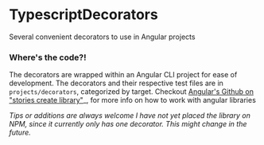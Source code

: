 # TypescriptDecorators

Several convenient decorators to use in Angular projects

### Where's the code?!
The decorators are wrapped within an Angular CLI project for ease of development.
The decorators and their respective test files are in `projects/decorators`, categorized by target.
Checkout [Angular's Github on "stories create library"](https://github.com/angular/angular-cli/wiki/stories-create-library)_, for more info on how to work with angular libraries

*Tips or additions are always welcome*
*I have not yet placed the library on NPM, since it currently only has one decorator. This might change in the future.*
